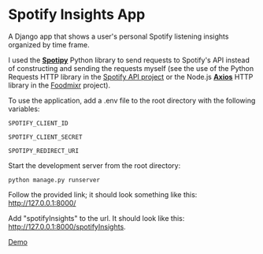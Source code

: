 # Spotify Insights App
A Django app that shows a user's personal Spotify listening insights organized by time frame.

I used the **[Spotipy](https://spotipy.readthedocs.io/en/2.22.1/)** Python library to send requests to Spotify's API instead of constructing and sending the requests myself (see the use of the Python Requests HTTP library in the [Spotify API project](https://github.com/kenjcastilla/spotify-api-project/blob/main/playlist_functions.py) or the Node.js **[Axios](https://axios-http.com/docs/intro)** HTTP library in the [Foodmixr](https://github.com/kenjcastilla/foodmixr-web/blob/main/src/spotify/SetCurrentTrack.js) project).

To use the application, add a .env file to the root directory with the following variables:
    
    SPOTIFY_CLIENT_ID
    
    SPOTIFY_CLIENT_SECRET
    
    SPOTIPY_REDIRECT_URI

Start the development server from the root directory:

    python manage.py runserver

Follow the provided link; it should look something like this: http://127.0.0.1:8000/

Add "spotifyInsights" to the url.
It should look like this: http://127.0.0.1:8000/spotifyInsights.

[Demo](https://youtu.be/Me5QdE52qOg)
